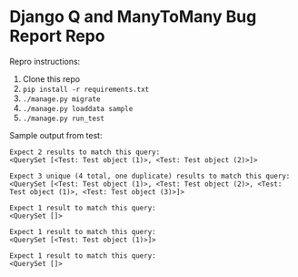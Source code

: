 # Django Q and ManyToMany Bug Report Repo

Repro instructions:
1. Clone this repo
2. `pip install -r requirements.txt`
3. `./manage.py migrate`
4. `./manage.py loaddata sample`
5. `./manage.py run_test`

Sample output from test:

```
Expect 2 results to match this query:
<QuerySet [<Test: Test object (1)>, <Test: Test object (2)>]>

Expect 3 unique (4 total, one duplicate) results to match this query:
<QuerySet [<Test: Test object (1)>, <Test: Test object (2)>, <Test: Test object (1)>, <Test: Test object (3)>]>

Expect 1 result to match this query:
<QuerySet []>

Expect 1 result to match this query:
<QuerySet [<Test: Test object (1)>]>

Expect 1 result to match this query:
<QuerySet []>
```
